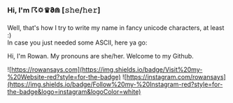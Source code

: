 ### Hi, I'm ☈🌣♛𝛛⋒ [𝚜𝚑𝚎/𝚑𝚎𝚛]

Well, that's how I try to write my name in fancy unicode characters, at least :)\
In case you just needed some ASCII, here ya go:

Hi, I'm Rowan. My pronouns are she/her. Welcome to my Github.

![https://rowansays.com](https://img.shields.io/badge/Visit%20my-%20Website-red?style=for-the-badge) ![https://instagram.com/rowansays](https://img.shields.io/badge/Follow%20my-%20Instagram-red?style=for-the-badge&logo=instagram&logoColor=white)
